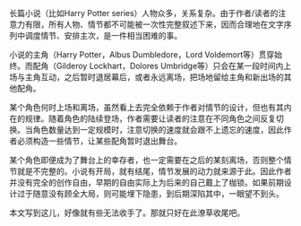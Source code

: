 长篇小说（比如Harry Potter series）人物众多，关系复杂。由于作者/读者的注意力有限，所有人物、情节都不可能被一次性完整叙述下来，因而合理地在文字序列中调度情节、安排主次，是一件相当困难的事。

小说的主角（Harry Potter，Albus Dumbledore，Lord Voldemort等）贯穿始终。而配角（Gilderoy Lockhart，Dolores Umbridge等）只会在某一段时间内上场与主角互动，之后暂时退居幕后，或者永远离场，把场地留给主角和新出场的其他配角。

某个角色何时上场和离场，虽然看上去完全依赖于作者对情节的设计，但也有其内在的规律。随着角色的陆续登场，作者需要让读者的注意在不同角色之间反复切换。当角色数量达到一定规模时，注意切换的速度就会跟不上遗忘的速度，因此作者必须构造一些情节，让某些配角暂时退出舞台。

某个角色即便成为了舞台上的幸存者，也一定需要在之后的某刻离场，否则整个情节就是不完整的。小说有开局，就有结尾，情节发展的动力就来源于此。因此作者并没有完全的创作自由，早期的自由实际上为后来的自己戴上了枷锁。如果前期设计过于随意没有顾全大局，则可能埋下隐患，到后期深陷其中，一眼望不到头。

本文写到这儿，好像就有些无法收手了。那就只好在此潦草收尾吧。 